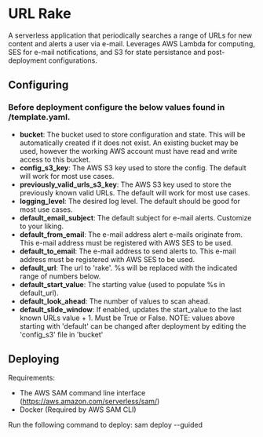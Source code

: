 # URL Rake
A serverless application that periodically searches a range of URLs for new content and alerts a user via e-mail.  Leverages AWS Lambda for computing, SES for e-mail notifications, and S3 for state persistance and post-deployment configurations.

## Configuring
### **Before deployment** configure the below values found in /template.yaml.
* **bucket**: The bucket used to store configuration and state.  This will be automatically created if it does not exist.  An existing bucket may be used, however the working AWS account must have read and write access to this bucket.
* **config_s3_key**: The AWS S3 key used to store the config.  The default will work for most use cases.
* **previously_valid_urls_s3_key**: The AWS S3 key used to store the previously known valid URLs.  The default will work for most use cases.
* **logging_level**: The desired log level. The default should be good for most use cases.
* **default_email_subject**: The default subject for e-mail alerts.  Customize to your liking.
* **default_from_email**: The e-mail address alert e-mails originate from.  This e-mail address must be registered with AWS SES to be used.
* **default_to_email**: The e-mail address to send alerts to.  This e-mail address must be registered with AWS SES to be used.
* **default_url**:  The url to 'rake'.  %s will be replaced with the indicated range of numbers below.
* **default_start_value**: The starting value (used to populate %s in default_url).
* **default_look_ahead**: The number of values to scan ahead.
* **default_slide_window**: If enabled, updates the start_value to the last known URLs value + 1.  Must be True or False.
NOTE: values above starting with 'default' can be changed after deployment by editing the 'config_s3' file in 'bucket'

## Deploying
Requirements:
* The AWS SAM command line interface (https://aws.amazon.com/serverless/sam/)
* Docker (Required by AWS SAM CLI)

Run the following command to deploy:
sam deploy --guided
